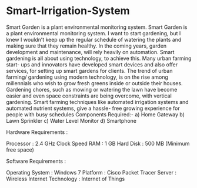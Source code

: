 # Smart-Irrigation-System
Smart Garden is a plant environmental monitoring system. Smart Garden is a plant
environmental monitoring system. I want to start gardening, but I knew I wouldn’t keep up
the regular schedule of watering the plants and making sure that they remain healthy. In the
coming years, garden development and maintenance, will rely heavily on automation.
Smart gardening is all about using technology, to achieve this. Many urban farming start-
ups and innovators have developed smart devices and also offer services, for setting up
smart gardens for clients. The trend of urban farming/ gardening using modern technology,
is on the rise among millennials who wish to grow fresh greens inside or outside their
houses. Gardening chores, such as mowing or watering the lawn have become easier and
even space constraints are being overcome, with vertical gardening. Smart farming
techniques like automated irrigation systems and automated nutrient systems, give a hassle-
free growing experience for people with busy schedules
Components Required:-
a) Home Gateway
b) Lawn Sprinkler
c) Water Level Monitor
d) Smartphone

Hardware Requirements :

Processor : 2.4 GHz Clock Speed
RAM : 1 GB
Hard Disk : 500 MB (Minimum free space)

Software Requirements :

Operating System : Windows 7
Platform : Cisco Packet Tracer
Server : Wireless Internet
Technology : Internet of Things
